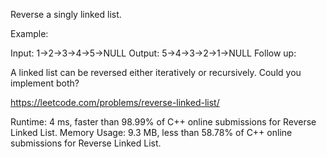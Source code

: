 Reverse a singly linked list.

Example:

Input: 1->2->3->4->5->NULL
Output: 5->4->3->2->1->NULL
Follow up:

A linked list can be reversed either iteratively or recursively. Could you implement both?

https://leetcode.com/problems/reverse-linked-list/

Runtime: 4 ms, faster than 98.99% of C++ online submissions for Reverse Linked List.
Memory Usage: 9.3 MB, less than 58.78% of C++ online submissions for Reverse Linked List.
